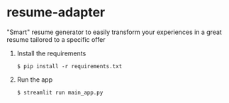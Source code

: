 # resume-adapter
 "Smart" resume generator to easily transform your experiences in a great resume tailored to a specific offer

1. Install the requirements

   ```
   $ pip install -r requirements.txt
   ```

2. Run the app

   ```
   $ streamlit run main_app.py
   ```